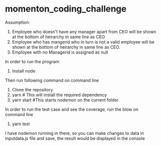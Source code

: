 # momenton_coding_challenge

Assumption:

1. Employee who doesn't have any manager apart from CEO will be shown at the bottom of heirarchy in same line as CEO
2. Employee who has mangerid who in turn is not a valid employee will be shown at the bottom of heirarchy in same line as CEO.
3. Employee with no Managerid is assigned as null

In order to run the program

1. Install node

Then run following command on command line

1. Clone the repository
2. yarn # This will install the required dependency
3. yarn start #This starts nodemon on the current folder

In order to run the test case and see the coverage, run the blow on command line

1. yarn test

I have nodemon running in there, so you can make changes to data in inputdata.js file and save, the result would be displayed in the console
